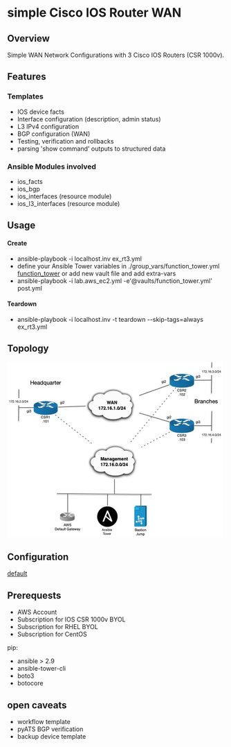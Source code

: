 # **simple Cisco IOS Router WAN**

## **Overview**
Simple WAN Network Configurations with 3 Cisco IOS Routers (CSR 1000v).

## **Features**
### **Templates**
* IOS device facts
* Interface configuration (description, admin status)
* L3 IPv4 configuration
* BGP configuration (WAN)
* Testing, verification and rollbacks
* parsing 'show command' outputs to structured data

### **Ansible Modules involved**
* ios_facts
* ios_bgp 
* ios_interfaces (resource module)
* ios_l3_interfaces (resource module)

## **Usage**
#### **Create**
* ansible-playbook -i localhost.inv ex_rt3.yml
* define your Ansible Tower variables in ./group_vars/function_tower.yml
[function_tower](./group_vars/function_tower.yml)
or add new vault file and add extra-vars
* ansible-playbook -i lab.aws_ec2.yml -e'@vaults/function_tower.yml' post.yml 
#### **Teardown**
* ansible-playbook -i localhost.inv -t teardown --skip-tags=always ex_rt3.yml

## **Topology**

![WAN](RT3_WAN.jpg)

## **Configuration**
[default](../examples/aws_rt3.yml)

## **Prerequests**
* AWS Account 
* Subscription for IOS CSR 1000v BYOL 
* Subscription for RHEL BYOL
* Subscription for CentOS

pip:
* ansible > 2.9             
* ansible-tower-cli  
* boto3
* botocore

## **open caveats**
* workflow template
* pyATS BGP verification
* backup device template
